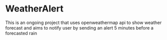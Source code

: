 # WeatherAlert

This is an ongoing project that uses openweathermap api to show weather forecast and aims to notify user by sending an alert 5 minutes before a forecasted rain
